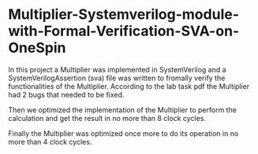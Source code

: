 # Multiplier-Systemverilog-module-with-Formal-Verification-SVA-on-OneSpin

In this project a Multiplier was implemented in SystemVerilog and a SystemVerilogAssertion (sva) file was written to fromally verify the functionalities of the Multiplier. According to the lab task pdf the Multiplier had 2 bugs that needed to be fixed. 

Then we optimized the implementation of the Multiplier to perform the calculation and get the result in no more than 8 clock cycles.

Finally the Multiplier was optimized once more to do its operation in no more than 4 clock cycles.
